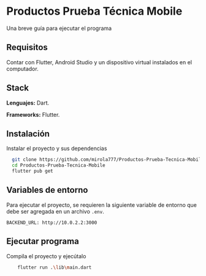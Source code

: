 
# Productos Prueba Técnica Mobile

Una breve guía para ejecutar el programa

## Requisitos

Contar con Flutter, Android Studio y un dispositivo virtual instalados en el computador.
## Stack

**Lenguajes:** Dart.

**Frameworks:** Flutter.



## Instalación

Instalar el proyecto y sus dependencias

```bash
  git clone https://github.com/mirola777/Productos-Prueba-Tecnica-Mobile.git
  cd Productos-Prueba-Tecnica-Mobile
  flutter pub get
```
    
## Variables de entorno

Para ejecutar el proyecto, se requieren la siguiente variable de entorno que debe ser agregada en un archivo `.env`.

`BACKEND_URL: http://10.0.2.2:3000`



## Ejecutar programa

Compila el proyecto y ejecútalo

```bash
    flutter run .\lib\main.dart
```
    
